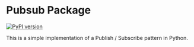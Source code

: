 # Pubsub Package

[![PyPI version](https://badge.fury.io/py/pubsub-yarmenti.svg)](https://badge.fury.io/py/pubsub-yarmenti)

This is a simple implementation of a Publish / Subscribe pattern in Python.
